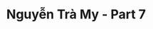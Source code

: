---
layout: album
resource: instagram
title: "Nguyễn Trà My - Part 7"
description: "Instagram album of Nguyễn Trà My, part 7.</br> Username: teamy_99"
active: gallery
album-title: "Nguyễn Trà My"
images:
  - image_path: teamy_99/7/20231107_150642_400381229_18376085596065911_2906278427316444555_n.jpg
  - image_path: teamy_99/7/20231107_150642_400410284_18376085599065911_7717124706051532119_n.jpg
  - image_path: teamy_99/7/20231107_150642_400436572_18376085572065911_8955639951754228153_n.jpg
  - image_path: teamy_99/7/20231107_150642_400499941_18376085581065911_6022962034586519668_n.jpg
  - image_path: teamy_99/7/20231119_020725_402597513_18378272257065911_3395840167384692999_n.jpg
  - image_path: teamy_99/7/20231119_020725_402628243_18378272245065911_4167957441458629129_n.jpg
  - image_path: teamy_99/7/20231119_020725_404081713_18378272254065911_1861002564194485268_n.jpg
  - image_path: teamy_99/7/20231119_020725_404196449_18378272230065911_7374065133427149131_n.jpg
  - image_path: teamy_99/7/20231124_120127_404595196_18379222780065911_5160318528301003342_n.jpg
  - image_path: teamy_99/7/20231124_120127_404604326_18379222789065911_953683000688460985_n.jpg
  - image_path: teamy_99/7/20231124_120127_405502604_18379222771065911_5045237612519355242_n.jpg
  - image_path: teamy_99/7/20231222_205748_412962494_18384162238065911_3160869803285988546_n.jpg
  - image_path: teamy_99/7/20231222_205748_412963906_18384162235065911_7501120065491725905_n.jpg
  - image_path: teamy_99/7/20231222_205748_412965313_18384162247065911_5623240292404206317_n.jpg
  - image_path: teamy_99/7/20231230_152818_414402053_18385488259065911_6481466077604157328_n.jpg
  - image_path: teamy_99/7/20231230_152818_414406973_18385488250065911_3715130082396876827_n.jpg
  - image_path: teamy_99/7/20231230_152818_414886127_18385488241065911_2581375167982669220_n.jpg
  - image_path: teamy_99/7/20240108_194229_416358696_18387114898065911_1878234931712540426_n.jpg
  - image_path: teamy_99/7/20240108_194229_418498884_18387114886065911_1484203111234722394_n.jpg
  - image_path: teamy_99/7/20240120_150447_420339364_18389034526065911_8025575375167762762_n.jpg
  - image_path: teamy_99/7/20240120_150447_420431658_18389034535065911_746568597673007946_n.jpg
  - image_path: teamy_99/7/20240201_133019_424526695_18390926062065911_6684746884027895484_n.jpg
  - image_path: teamy_99/7/20240201_133019_424859632_18390926053065911_5722697359400100929_n.jpg
  - image_path: teamy_99/7/20240201_133019_425301944_18390926035065911_5377700534705236181_n.jpg
  - image_path: teamy_99/7/20240201_133019_425344331_18390926044065911_3022334430781194578_n.jpg
  - image_path: teamy_99/7/20240304_124142_429779112_18399714736065911_4800288207450273114_n.jpg
  - image_path: teamy_99/7/20240304_124142_429799702_18399714754065911_6701171335667223577_n.jpg
  - image_path: teamy_99/7/20240304_124142_429808952_18399714745065911_2465023215728420081_n.jpg
  - image_path: teamy_99/7/20240318_113709_431997510_18401953315065911_8466926976021722815_n.jpg
  - image_path: teamy_99/7/20240318_113709_432046032_18401953297065911_7485344323864336258_n.jpg
  - image_path: teamy_99/7/20240318_113709_432654310_18401953312065911_5751040330521002830_n.jpg
  - image_path: teamy_99/7/20240422_200224_439683631_18407571598065911_6011563902989254407_n.jpg
  - image_path: teamy_99/7/20240422_200224_439707798_18407571616065911_9033810275487816222_n.jpg
  - image_path: teamy_99/7/20240422_200224_439900257_18407571607065911_5592350968963785133_n.jpg
  - image_path: teamy_99/7/20240501_215813_440172528_18409021438065911_8911570077483095448_n.jpg
  - image_path: teamy_99/7/20240501_215813_441051203_18409021408065911_7517044511914684674_n.jpg
  - image_path: teamy_99/7/20240501_215813_441285177_18409021429065911_9134178001282781053_n.jpg
  - image_path: teamy_99/7/20240501_215813_441295286_18409021420065911_4770893070372155633_n.jpg
  - image_path: teamy_99/7/20240505_131334_438096354_4244647759094861_5331635445561335192_n.jpg
  - image_path: teamy_99/7/20240505_131334_438101181_4244647712428199_101583579192733428_n.jpg
  - image_path: teamy_99/7/20240505_131334_438165613_4244647722428198_4360135407093948361_n.jpg
  - image_path: teamy_99/7/20240506_104637_440336392_18409766404065911_3910251736234295063_n.jpg
  - image_path: teamy_99/7/20240506_104637_441935357_18409766395065911_264062551768779830_n.jpg
  - image_path: teamy_99/7/20240518_121031_436221699_18411849049065911_6337694713375718985_n.jpg
  - image_path: teamy_99/7/20240518_121031_441971353_18411849040065911_5824533749872279353_n.jpg
  - image_path: teamy_99/7/20240518_121031_442436012_18411849031065911_822887317706934056_n.jpg
  - image_path: teamy_99/7/20240525_112300_444752991_18412997119065911_8737299814055666165_n.jpg
  - image_path: teamy_99/7/20240525_112300_444943140_18412997110065911_7779108699915464271_n.jpg
  - image_path: teamy_99/7/20240824_093448_456902316_18428985853065911_3680209373878783363_n.jpg
  - image_path: teamy_99/7/20240824_093448_456945176_18428985835065911_5681399743998628374_n.jpg
  - image_path: teamy_99/7/20240824_093448_456975456_18428985844065911_2264578647257748346_n.jpg
  - image_path: teamy_99/7/20240830_130321_457595973_18430059367065911_3711895317393280070_n.jpg
  - image_path: teamy_99/7/20240830_130321_457609559_18430059388065911_8737739246447047458_n.jpg
  - image_path: teamy_99/7/20240830_130321_457699263_18430059355065911_3155551150503322733_n.jpg
  - image_path: teamy_99/7/20240830_130321_457793582_18430059379065911_5386646017698785302_n.jpg
  - image_path: teamy_99/7/20240903_131712_458288136_18430785253065911_3938154706300254623_n.jpg
  - image_path: teamy_99/7/20240903_131712_458354503_18430785262065911_5029292995844416179_n.jpg
  - image_path: teamy_99/7/20241015_122007_463069698_18438468355065911_9002702441612022215_n.jpg
  - image_path: teamy_99/7/20241015_122007_463264250_18438468346065911_8875650514180341249_n.jpg
  - image_path: teamy_99/7/20241015_122007_463484438_18438468364065911_7780767824405622496_n.jpg
  - image_path: teamy_99/7/20241106_075213_465738029_18442599640065911_4178639545046408757_n.jpg
  - image_path: teamy_99/7/20241106_075213_465739172_18442599670065911_9151106794442609232_n.jpg
  - image_path: teamy_99/7/20241106_075213_465806808_18442599661065911_8281188514034437151_n.jpg
  - image_path: teamy_99/7/20241106_075213_465833364_18442599652065911_5854325350507706211_n.jpg
---